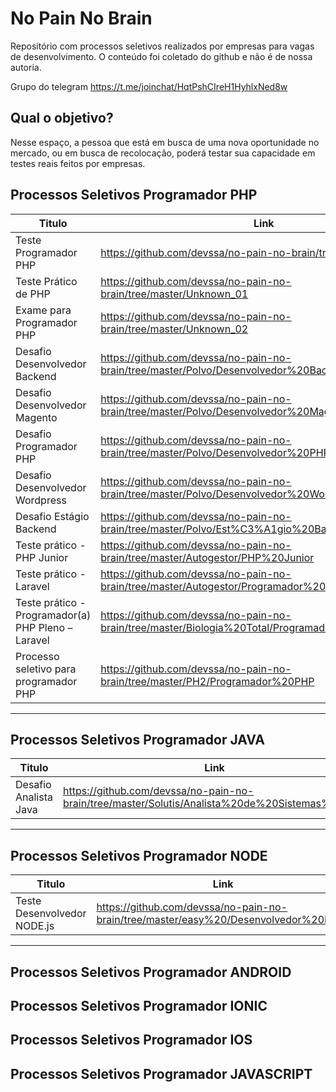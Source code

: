 # No Pain No Brain

Repositório com processos seletivos realizados por empresas para vagas de desenvolvimento. O conteúdo foi coletado do github e não é de nossa autoria.

Grupo do telegram https://t.me/joinchat/HqtPshCIreH1HyhlxNed8w

## Qual o objetivo?

Nesse espaço, a pessoa que está em busca de uma nova oportunidade no mercado,
ou em busca de recolocação, poderá testar sua capacidade em testes reais
feitos por empresas.


## Processos Seletivos Programador PHP

| **Titulo**  | **Link**  |
|---|---|
| Teste Programador PHP | https://github.com/devssa/no-pain-no-brain/tree/master/LionSoft |
| Teste Prático de PHP |  https://github.com/devssa/no-pain-no-brain/tree/master/Unknown_01  |
| Exame para Programador PHP |    https://github.com/devssa/no-pain-no-brain/tree/master/Unknown_02 |
| Desafio Desenvolvedor Backend |    https://github.com/devssa/no-pain-no-brain/tree/master/Polvo/Desenvolvedor%20Backend  |
| Desafio Desenvolvedor Magento |    https://github.com/devssa/no-pain-no-brain/tree/master/Polvo/Desenvolvedor%20Magento  |
| Desafio Programador PHP |    https://github.com/devssa/no-pain-no-brain/tree/master/Polvo/Desenvolvedor%20PHP  |
| Desafio Desenvolvedor Wordpress |    https://github.com/devssa/no-pain-no-brain/tree/master/Polvo/Desenvolvedor%20WordPress  |
| Desafio Estágio Backend |    https://github.com/devssa/no-pain-no-brain/tree/master/Polvo/Est%C3%A1gio%20Backend  |
| Teste prático - PHP Junior |    https://github.com/devssa/no-pain-no-brain/tree/master/Autogestor/PHP%20Junior  |
| Teste prático - Laravel |    https://github.com/devssa/no-pain-no-brain/tree/master/Autogestor/Programador%20Laravel  |
| Teste prático - Programador(a) PHP Pleno – Laravel |    https://github.com/devssa/no-pain-no-brain/tree/master/Biologia%20Total/Programador%20PHP%20Pleno  |
| Processo seletivo para programador PHP  |    https://github.com/devssa/no-pain-no-brain/tree/master/PH2/Programador%20PHP  |
------------

## Processos Seletivos Programador JAVA
| **Titulo**  | **Link**  |
|---|---|
| Desafio Analista Java | https://github.com/devssa/no-pain-no-brain/tree/master/Solutis/Analista%20de%20Sistemas%20Java |
------------

## Processos Seletivos Programador NODE
| **Titulo**  | **Link**  |
|---|---|
| Teste Desenvolvedor NODE.js | https://github.com/devssa/no-pain-no-brain/tree/master/easy%20/Desenvolvedor%20Node |
------------

## Processos Seletivos Programador ANDROID

## Processos Seletivos Programador IONIC

## Processos Seletivos Programador IOS


## Processos Seletivos Programador JAVASCRIPT

